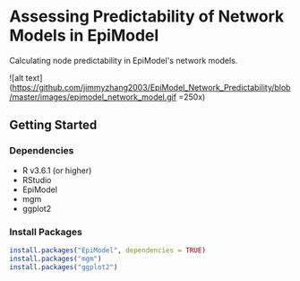 # Assessing Predictability of Network Models in EpiModel
Calculating node predictability in EpiModel's network models.

![alt text](https://github.com/jimmyzhang2003/EpiModel_Network_Predictability/blob/master/images/epimodel_network_model.gif =250x)


## Getting Started
### Dependencies
- R v3.6.1 (or higher)
- RStudio
- EpiModel
- mgm
- ggplot2

### Install Packages 
```r
install.packages("EpiModel", dependencies = TRUE)
install.packages("mgm")
install.packages("ggplot2")
```

